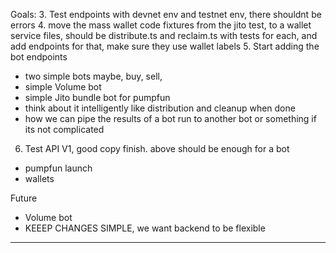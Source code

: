 

Goals:
3. Test endpoints with devnet env and testnet env, there shouldnt be errors
4. move the mass wallet code fixtures from the jito test, to a wallet service files, should be distribute.ts and reclaim.ts with tests for each, and add endpoints for that, make sure they use wallet labels
5. Start adding the bot endpoints
   - two simple bots maybe, buy, sell, 
   - simple Volume bot
   - simple Jito bundle bot for pumpfun
   - think about it intelligently like distribution and cleanup when done
   - how we can pipe the results of a bot run to another bot or something if its not complicated
6. Test API V1, good copy finish. above should be enough for a bot
  -  pumpfun launch
  -  wallets

Future
- Volume bot
- KEEEP CHANGES SIMPLE, we want backend to be flexible
****